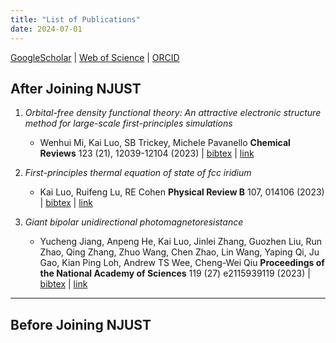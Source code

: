 ```yaml
---
title: "List of Publications"
date: 2024-07-01
---
```


[GoogleScholar](https://scholar.google.com/citations?hl=en&user=5byAayIAAAAJ) | [Web of Science](https://www.webofscience.com/wos/author/record/O-3048-2018) | [ORCID](https://orcid.org/0000-0002-3802-0029)

## After Joining NJUST

1. *Orbital-free density functional theory: An attractive electronic structure method for large-scale first-principles simulations*
   - Wenhui Mi, Kai Luo, SB Trickey, Michele Pavanello **Chemical Reviews** 123 (21), 12039-12104 (2023) | [bibtex](./Mi2023_ChemRev.bib) | [link](https://doi.org/10.1021/acs.chemrev.2c00758)

2. *First-principles thermal equation of state of fcc iridium*
   - Kai Luo, Ruifeng Lu, RE Cohen **Physical Review B** 107, 014106 (2023) | [bibtex](./Luo2023_PRB.bibtex) 
   | [link](https://doi.org/10.1103/PhysRevB.107.014106)

3. *Giant bipolar unidirectional photomagnetoresistance*
   - Yucheng Jiang, Anpeng He, Kai Luo, Jinlei Zhang, Guozhen Liu, Run Zhao, Qing Zhang, Zhuo Wang, Chen Zhao, Lin Wang, Yaping Qi, Ju Gao, Kian Ping Loh, Andrew TS Wee, Cheng-Wei Qiu **Proceedings of the National Academy of Sciences**  119 (27) e2115939119 (2023) | [bibtex](./Jiang2023_PNAS.bib) | [link](https://doi.org/10.1073/pnas.2115939119)
<!-- 2. **Machine Learning in Data Science**
   - *Authors:* Alice Johnson, Bob Williams
   - *Publication Details:* Data Science Journal, 2022
   - [PDF](/path/to/publication2.pdf) | [Link](https://example.com/pub2)

3. **Advanced Techniques in Computational Biology**
   - *Authors:* Charlie Brown, Diana Prince
   - *Publication Details:* Bioinformatics Review, 2021
   - [PDF](/path/to/publication3.pdf) | [Link](https://example.com/pub3)

4. **Cybersecurity: Challenges and Solutions**
   - *Authors:* Eve White, Frank Black
   - *Publication Details:* Security Journal, 2020
   - [PDF](/path/to/publication4.pdf) | [Link](https://example.com/pub4)

5. **Data Visualization: Tools and Techniques**
   - *Authors:* Jane Doe, Diana Prince
   - *Publication Details:* Visualization Magazine, 2019
   - [PDF](/path/to/publication5.pdf) | [Link](https://example.com/pub5) -->

<!-- Add more publications as needed -->
---
## Before Joining NJUST
